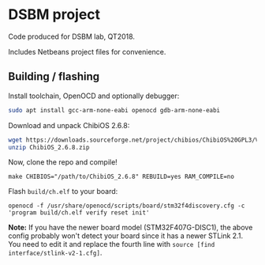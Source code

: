 # DSBM project

Code produced for DSBM lab, QT2018.

Includes Netbeans project files for convenience.

## Building / flashing

Install toolchain, OpenOCD and optionally debugger:

~~~ bash
sudo apt install gcc-arm-none-eabi openocd gdb-arm-none-eabi
~~~

Download and unpack ChibiOS 2.6.8:

~~~ bash
wget https://downloads.sourceforge.net/project/chibios/ChibiOS%20GPL3/Version%202.6.8/ChibiOS_2.6.8.zip
unzip ChibiOS_2.6.8.zip
~~~

Now, clone the repo and compile!

~~~
make CHIBIOS="/path/to/ChibiOS_2.6.8" REBUILD=yes RAM_COMPILE=no
~~~

Flash `build/ch.elf` to your board:

~~~
openocd -f /usr/share/openocd/scripts/board/stm32f4discovery.cfg -c 'program build/ch.elf verify reset init'
~~~

**Note:** If you have the newer board model (STM32F407G-DISC1), the above
config probably won't detect your board since it has a newer STLink 2.1.
You need to edit it and replace the fourth line with
`source [find interface/stlink-v2-1.cfg]`.
